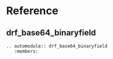 # Reference

## drf_base64_binaryfield

```{eval-rst}
.. automodule:: drf_base64_binaryfield
   :members:
```
